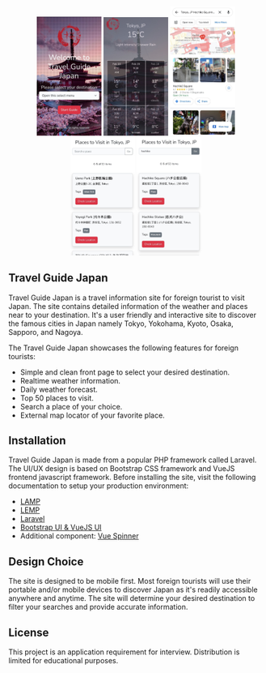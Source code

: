 <p align="center">
<img width="128" src="public/images/screenshots/home-page.jpg" alt="Home Page">
<img width="128" src="public/images/screenshots/weather-page.jpg" alt="Weather Page">
<img width="128" src="public/images/screenshots/check-location.jpg" alt="Check Location">
<img width="128" src="public/images/screenshots/place-page.jpg" alt="Place Page">
<img width="128" src="public/images/screenshots/search-place.jpg" alt="Search Place">
</p>

## Travel Guide Japan

Travel Guide Japan is a travel information site for foreign tourist to visit Japan. The site contains detailed information of the weather and places near to your destination. It's a user friendly and interactive site to discover the famous cities in Japan namely Tokyo, Yokohama, Kyoto, Osaka, Sapporo, and Nagoya.

The Travel Guide Japan showcases the following features for foreign tourists:

- Simple and clean front page to select your desired destination.
- Realtime weather information.
- Daily weather forecast.
- Top 50 places to visit.
- Search a place of your choice.
- External map locator of your favorite place.

## Installation

Travel Guide Japan is made from a popular PHP framework called Laravel. The UI/UX design is based on Bootstrap CSS framework and VueJS frontend javascript framework. Before installing the site, visit the following documentation to setup your production environment:

- [LAMP](https://www.digitalocean.com/community/tutorials/how-to-install-linux-apache-mysql-php-lamp-stack-on-ubuntu-20-04)
- [LEMP](https://www.digitalocean.com/community/tutorials/how-to-install-linux-nginx-mysql-php-lemp-stack-on-ubuntu-20-04)
- [Laravel](https://laravel.com/docs/8.x/installation)
- [Bootstrap UI & VueJS UI](https://laravel.com/docs/7.x/frontend)
- Additional component: [Vue Spinner](https://github.com/greyby/vue-spinner)

## Design Choice

The site is designed to be mobile first. Most foreign tourists will use their portable and/or mobile devices to discover Japan as it's readily accessible anywhere and anytime. The site will determine your desired destination to filter your searches and provide accurate information. 

## License

This project is an application requirement for interview. Distribution is limited for educational purposes.
